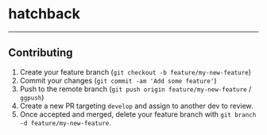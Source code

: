 # hatchback

---

## Contributing

1. Create your feature branch (`git checkout -b feature/my-new-feature`)
2. Commit your changes (`git commit -am 'Add some feature'`)
3. Push to the remote branch (`git push origin feature/my-new-feature` / `ggpush`)
4. Create a new PR targeting `develop` and assign to another dev to review.
5. Once accepted and merged, delete your feature branch with `git branch -d feature/my-new-feature`.
